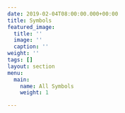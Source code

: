 ```yaml
---
date: 2019-02-04T08:00:00.000+00:00
title: Symbols
featured_image:
  title: ''
  image: ''
  caption: ''
weight: ''
tags: []
layout: section
menu:
  main:
    name: All Symbols
    weight: 1

---
```

